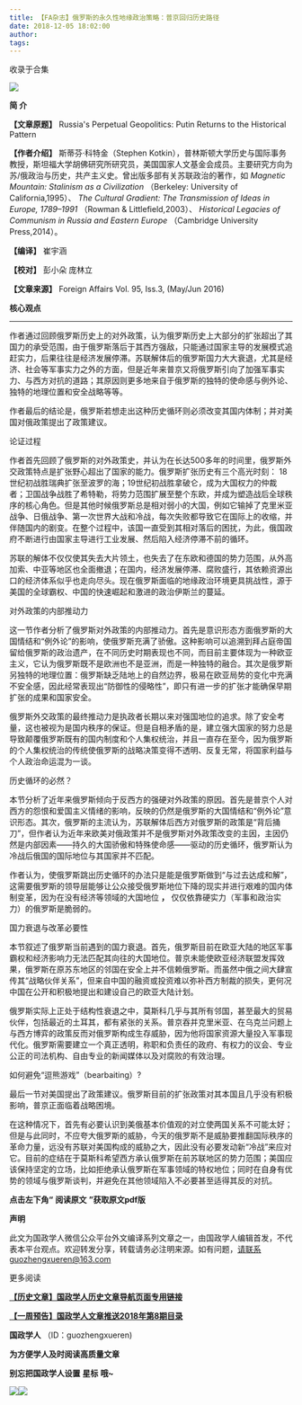 ```yaml
---
title: 【FA杂志】俄罗斯的永久性地缘政治策略：普京回归历史路径
date: 2018-12-05 18:02:00
author: 
tags: 
---
```



收录于合集

![](/images/3468/2.gif)

  

**简 介**

  

 **【文章原题】** Russia's Perpetual Geopolitics: Putin Returns to the Historical
Pattern

 **【作者介绍】** 斯蒂芬·科特金（Stephen
Kotkin），普林斯顿大学历史与国际事务教授，斯坦福大学胡佛研究所研究员，美国国家人文基金会成员。主要研究方向为苏/俄政治与历史，共产主义史。曾出版多部有关苏联政治的著作，如
_Magnetic Mountain: Stalinism as a Civilization_ （Berkeley: University of
California,1995）、 _The Cultural Gradient: The Transmission of Ideas in Europe,
1789–1991_ （Rowman & Littlefield,2003）、 _Historical Legacies of Communism in
Russia and Eastern Europe_ （Cambridge University Press,2014）。

 **【编译】** 崔宇涵

 **【校对】** 彭小朵 庞林立

 **【文章来源】** Foreign Affairs Vol. 95, Iss.3, (May/Jun 2016)

  

 **核心观点**

  

 ****

作者通过回顾俄罗斯历史上的对外政策，认为俄罗斯历史上大部分的扩张超出了其国力的承受范围，由于俄罗斯落后于其西方强敌，只能通过国家主导的发展模式追赶实力，后果往往是经济发展停滞。苏联解体后的俄罗斯国力大大衰退，尤其是经济、社会等军事实力之外的方面，但是近年来普京又将俄罗斯引向了加强军事实力、与西方对抗的道路；其原因则更多地来自于俄罗斯的独特的使命感与例外论、独特的地理位置和安全战略等等。

作者最后的结论是，俄罗斯若想走出这种历史循环则必须改变其国内体制；并对美国对俄政策提出了政策建议。

  
论证过程

  

作者首先回顾了俄罗斯的对外政策史，并认为在长达500多年的时间里，俄罗斯外交政策特点是扩张野心超出了国家的能力。俄罗斯扩张历史有三个高光时刻：
18世纪初战胜瑞典扩张至波罗的海；19世纪初战胜拿破仑，成为大国权力的仲裁者；卫国战争战胜了希特勒，将势力范围扩展至整个东欧，并成为塑造战后全球秩序的核心角色。但是其他时候俄罗斯总是相对弱小的大国，例如它输掉了克里米亚战争、日俄战争、第一次世界大战和冷战，每次失败都导致它在国际上的收缩，并伴随国内的剧变。在整个过程中，该国一直受到其相对落后的困扰，为此，俄国政府不断进行由国家主导进行工业发展、然后陷入经济停滞不前的循环。

苏联的解体不仅仅使其失去大片领土，也失去了在东欧和德国的势力范围，从外高加索、中亚等地区也全面撤退；在国内，经济发展停滞、腐败盛行，其依赖资源出口的经济体系似乎也走向尽头。现在俄罗斯面临的地缘政治环境更具挑战性，源于美国的全球霸权、中国的快速崛起和激进的政治伊斯兰的蔓延。

对外政策的内部推动力

  

这一节作者分析了俄罗斯对外政策的内部推动力。首先是意识形态方面俄罗斯的大国情结和“例外论”的影响，使俄罗斯充满了骄傲。这种影响可以追溯到拜占庭帝国留给俄罗斯的政治遗产，在不同历史时期表现也不同，而目前主要体现为一种欧亚主义，它认为俄罗斯既不是欧洲也不是亚洲，而是一种独特的融合。其次是俄罗斯另独特的地理位置：俄罗斯缺乏陆地上的自然边界，极易在欧亚局势的变化中充满不安全感，因此经常表现出“防御性的侵略性”，即只有进一步的扩张才能确保早期扩张的成果和国家安全。

俄罗斯外交政策的最终推动力是执政者长期以来对强国地位的追求。除了安全考量，这也被视为是国内秩序的保证。但是自相矛盾的是，建立强大国家的努力总是导致颠覆俄罗斯既有的国内制度和个人集权统治，并且一直存在至今，因为俄罗斯的个人集权统治的传统使俄罗斯的战略决策变得不透明、反复无常，将国家利益与个人政治命运混为一谈。

历史循环的必然？

  

本节分析了近年来俄罗斯倾向于反西方的强硬对外政策的原因。首先是普京个人对西方的怨恨和爱国主义情绪的影响，反映的仍然是俄罗斯的大国情结和“例外论”意识形态。其次，俄罗斯的主流认为，苏联解体后西方对俄罗斯的政策是“背后捅刀”，但作者认为近年来欧美对俄政策并不是俄罗斯对外政策改变的主因，主因仍然是内部因素——持久的大国骄傲和特殊使命感——驱动的历史循环，俄罗斯认为冷战后俄国的国际地位与其国家并不匹配。

作者认为，使俄罗斯跳出历史循环的办法只是能是俄罗斯做到“与过去达成和解”，这需要俄罗斯的领导层能够让公众接受俄罗斯地位下降的现实并进行艰难的国内体制变革，因为在没有经济等领域的大国地位
**，** 仅仅依靠硬实力（军事和政治实力）的俄罗斯是脆弱的。

国力衰退与改革必要性

  

本节叙述了俄罗斯当前遇到的国力衰退。首先，俄罗斯目前在欧亚大陆的地区军事霸权和经济影响力无法匹配其向往的大国地位。普京未能使欧亚经济联盟发挥效果，俄罗斯在原苏东地区的邻国在安全上并不信赖俄罗斯。而虽然中俄之间大肆宣传其“战略伙伴关系”，但来自中国的融资或投资难以弥补西方制裁的损失，更何况中国在公开和积极地提出和建设自己的欧亚大陆计划。

俄罗斯实际上正处于结构性衰退之中，莫斯科几乎与其所有邻国，甚至最大的贸易伙伴，包括最近的土耳其，都有紧张的关系。普京吞并克里米亚、在乌克兰问题上与西方博弈的政策反而对俄罗斯构成生存威胁，因为他将国家资源大量投入军事现代化。俄罗斯需要建立一个真正透明，称职和负责任的政府、有权力的议会、专业公正的司法机构、自由专业的新闻媒体以及对腐败的有效治理。

如何避免“逗熊游戏”（bearbaiting）?

  

最后一节对美国提出了政策建议。俄罗斯目前的扩张政策对其本国且几乎没有积极影响，普京正面临着战略困境。

在这种情况下，首先有必要认识到美俄基本价值观的对立使两国关系不可能太好；但是与此同时，不应夸大俄罗斯的威胁，今天的俄罗斯不是威胁要推翻国际秩序的革命力量，远没有苏联对美国构成的威胁之大，因此没有必要发动新“冷战”来应对它。目前的症结在于莫斯科希望西方承认俄罗斯在前苏联地区的势力范围；美国应该保持坚定的立场，比如拒绝承认俄罗斯在军事领域的特权地位；同时在自身有优势的领域与俄罗斯谈判，并避免在其他领域陷入不必要甚至适得其反的对抗。

  

 **点击左下角“** **阅读原文** **”获取原文pdf版**

  

 **声明**

此文为国政学人微信公众平台外文编译系列文章之一，由国政学人编辑首发，不代表本平台观点。欢迎转发分享，转载请务必注明来源。如有问题，请联系guozhengxueren@163.com

  

更多阅读

[
**【历史文章】国政学人历史文章导航页面专用链接**](http://mp.weixin.qq.com/s?__biz=MzI3MTYzMzE5Mw==&mid=2247487647&idx=4&sn=713bf729dca089516e8f304f88955380&chksm=eb3f8ed9dc4807cf89f3e211dd726289dd92edc62a6a8e19953bf2b366bbeffb59d285e95119&scene=21#wechat_redirect)  

[
**【一周预告】国政学人文章推送2018年第8期目录**](http://mp.weixin.qq.com/s?__biz=MzI3MTYzMzE5Mw==&mid=2247488008&idx=1&sn=1a2a051084c0673203c980a037466d5a&chksm=eb3f8c4edc4805585220716398e88e274d89834d4a3077cc9370b077aafc273014543975ccc1&scene=21#wechat_redirect)  

  

  

 **国政学人** （ID：guozhengxueren)

  

 **为方便学人及时阅读高质量文章**

 **别忘把国政学人设置** **星标** **哦~**

![](/images/3468/3.gif)![](/images/3468/4.gif)

  

